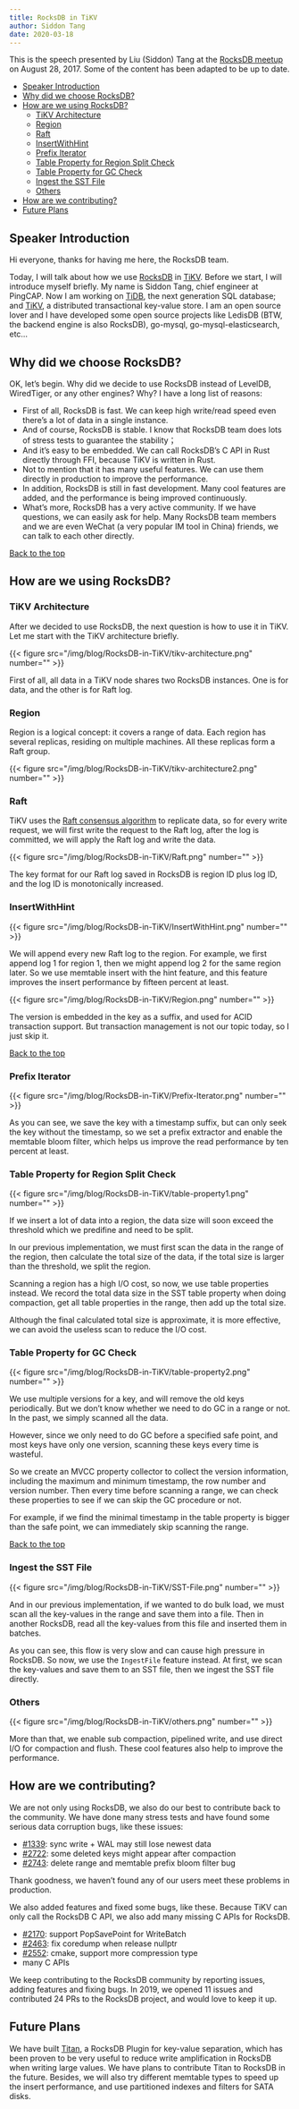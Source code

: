 ```yaml
---
title: RocksDB in TiKV
author: Siddon Tang
date: 2020-03-18
---
```


<span id="top"><span>

This is the speech presented by Liu (Siddon) Tang at the [RocksDB meetup](https://www.meetup.com/RocksDB/events/242226234/) on August 28, 2017. Some of the content has been adapted to be up to date.

* [Speaker Introduction](#Speaker-Introduction)
* [Why did we choose RocksDB?](#Why-did-we-choose-RocksDB)
* [How are we using RocksDB?](#How-are-we-using-RocksDB)
    * [TiKV Architecture](#TiKV-Architecture)
    * [Region](#Region)
    * [Raft](#Raft)
    * [InsertWithHint](#InsertWithHint)
    * [Prefix Iterator](#Prefix-Iterator)
    * [Table Property for Region Split Check](#Table-Property-for-Region-Split-Check)
    * [Table Property for GC Check](#Table-Property-for-GC-Check)
    * [Ingest the SST File](#Ingest-the-SST-File)
    * [Others](#Others)
* [How are we contributing?](#How-are-we-contributing)
* [Future Plans](#Future-Plans)

## Speaker Introduction

Hi everyone, thanks for having me here, the RocksDB team.

Today, I will talk about how we use [RocksDB](https://github.com/facebook/rocksdb) in [TiKV](https://github.com/pingcap/tikv). Before we start, I will introduce myself briefly. My name is Siddon Tang, chief engineer at PingCAP. Now I am working on [TiDB](https://github.com/pingcap/tidb), the next generation SQL database; and [TiKV](https://github.com/pingcap/tikv), a distributed transactional key-value store. I am an open source lover and I have developed some open source projects like LedisDB (BTW, the backend engine is also RocksDB), go-mysql, go-mysql-elasticsearch, etc…

## Why did we choose RocksDB?

OK, let’s begin. Why did we decide to use RocksDB instead of LevelDB, WiredTiger, or any other engines? Why? I have a long list of reasons:

*   First of all, RocksDB is fast. We can keep high write/read speed even there’s a lot of data in a single instance.
*   And of course, RocksDB is stable. I know that RocksDB team does lots of stress tests to guarantee the stability；
*   And it’s easy to be embedded. We can call RocksDB’s C API in Rust directly through FFI, because TiKV is written in Rust.
*   Not to mention that it has many useful features. We can use them directly in production to improve the performance.
*   In addition, RocksDB is still in fast development. Many cool features are added, and the performance is being improved continuously.
*   What’s more, RocksDB has a very active community. If we have questions, we can easily ask for help. Many RocksDB team members and we are even WeChat (a very popular IM tool in China) friends, we can talk to each other directly.

[Back to the top](#top)

## How are we using RocksDB?

### TiKV Architecture

After we decided to use RocksDB, the next question is how to use it in TiKV. Let me start with the TiKV architecture briefly.

{{< figure
    src="/img/blog/RocksDB-in-TiKV/tikv-architecture.png"
    number="" >}}

First of all, all data in a TiKV node shares two RocksDB instances. One is for data, and the other is for Raft log.

### Region

Region is a logical concept: it covers a range of data. Each region has several replicas, residing on multiple machines. All these replicas form a Raft group.

{{< figure
    src="/img/blog/RocksDB-in-TiKV/tikv-architecture2.png"
    number="" >}}

### Raft

TiKV uses the [Raft consensus algorithm](https://raft.github.io/) to replicate data, so for every write request, we will first write the request to the Raft log, after the log is committed, we will apply the Raft log and write the data.

{{< figure
    src="/img/blog/RocksDB-in-TiKV/Raft.png"
    number="" >}}

The key format for our Raft log saved in RocksDB is region ID plus log ID, and the log ID is monotonically increased.

### InsertWithHint

{{< figure
    src="/img/blog/RocksDB-in-TiKV/InsertWithHint.png"
    number="" >}}

We will append every new Raft log to the region. For example, we first append log 1 for region 1, then we might append log 2 for the same region later. So we use memtable insert with the hint feature, and this feature improves the insert performance by fifteen percent at least.

{{< figure
    src="/img/blog/RocksDB-in-TiKV/Region.png"
    number="" >}}

The version is embedded in the key as a suffix, and used for ACID transaction support. But transaction management is not our topic today, so I just skip it.

[Back to the top](#top)

### Prefix Iterator

{{< figure
    src="/img/blog/RocksDB-in-TiKV/Prefix-Iterator.png"
    number="" >}}

As you can see, we save the key with a timestamp suffix, but can only seek the key without the timestamp, so we set a prefix extractor and enable the memtable bloom filter, which helps us improve the read performance by ten percent at least.

### Table Property for Region Split Check

{{< figure
    src="/img/blog/RocksDB-in-TiKV/table-property1.png"
    number="" >}}

If we insert a lot of data into a region, the data size will soon exceed the threshold which we predifine and need to be split.

In our previous implementation, we must first scan the data in the range of the region, then calculate the total size of the data, if the total size is larger than the threshold, we split the region.

Scanning a region has a high I/O cost, so now, we use table properties instead. We record the total data size in the SST table property when doing compaction, get all table properties in the range, then add up the total size.

Although the final calculated total size is approximate, it is more effective, we can avoid the useless scan to reduce the I/O cost.

### Table Property for GC Check

{{< figure
    src="/img/blog/RocksDB-in-TiKV/table-property2.png"
    number="" >}}

We use multiple versions for a key, and will remove the old keys periodically. But we don’t know whether we need to do GC in a range or not. In the past, we simply scanned all the data.

However, since we only need to do GC before a specified safe point, and most keys have only one version, scanning these keys every time is wasteful.

So we create an MVCC property collector to collect the version information, including the maximum and minimum timestamp, the row number and version number. Then every time before scanning a range, we can check these properties to see if we can skip the GC procedure or not.

For example, if we find the minimal timestamp in the table property is bigger than the safe point, we can immediately skip scanning the range.

[Back to the top](#top)

### Ingest the SST File

{{< figure
    src="/img/blog/RocksDB-in-TiKV/SST-File.png"
    number="" >}}

And in our previous implementation, if we wanted to do bulk load, we must scan all the key-values in the range and save them into a file. Then in another RocksDB, read all the key-values from this file and inserted them in batches.

As you can see, this flow is very slow and can cause high pressure in RocksDB. So now, we use the ``IngestFile`` feature instead. At first, we scan the key-values and save them to an SST file, then we ingest the SST file directly.

### Others

{{< figure
    src="/img/blog/RocksDB-in-TiKV/others.png"
    number="" >}}

More than that, we enable sub compaction, pipelined write, and use direct I/O for compaction and flush. These cool features also help to improve the performance.

## How are we contributing?

We are not only using RocksDB, we also do our best to contribute back to the community. We have done many stress tests and have found some serious data corruption bugs, like these issues:

*   [#1339](https://github.com/facebook/rocksdb/issues/1339): sync write + WAL may still lose newest data
*   [#2722](https://github.com/facebook/rocksdb/issues/2722): some deleted keys might appear after compaction
*   [#2743](https://github.com/facebook/rocksdb/issues/2743): delete range and memtable prefix bloom filter bug

Thank goodness, we haven’t found any of our users meet these problems in production.

We also added features and fixed some bugs, like these. Because TiKV can only call the RocksDB C API, we also add many missing C APIs for RocksDB.

*   [#2170](https://github.com/facebook/rocksdb/pull/2170): support PopSavePoint for WriteBatch
*   [#2463](https://github.com/facebook/rocksdb/pull/2463): fix coredump when release nullptr
*   [#2552](https://github.com/facebook/rocksdb/pull/252): cmake, support more compression type
*   many C APIs

We keep contributing to the RocksDB community by reporting issues, adding features and fixing bugs. In 2019, we opened 11 issues and contributed 24 PRs to the RocksDB project, and would love to keep it up. 

## Future Plans

We have built [Titan](https://github.com/tikv/titan), a RocksDB Plugin for key-value separation, which has been proven to be very useful to reduce write amplification in RocksDB when writing large values. We have plans to contribute Titan to RocksDB in the future. Besides, we will also try different memtable types to speed up the insert performance, and use partitioned indexes and filters for SATA disks.